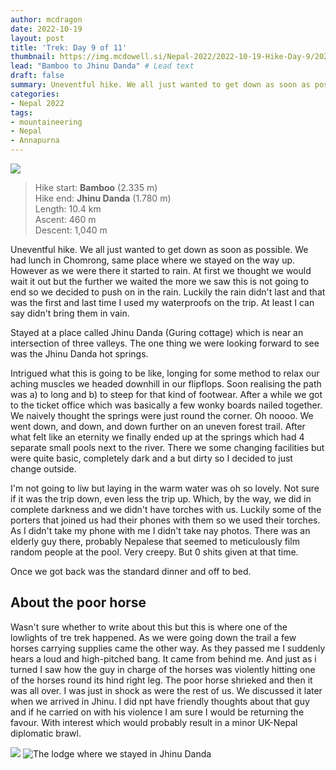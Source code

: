 ```yaml
---
author: mcdragon
date: 2022-10-19
layout: post
title: 'Trek: Day 9 of 11'
thumbnail: https://img.mcdowell.si/Nepal-2022/2022-10-19-Hike-Day-9/2022-10-19-Hike-Day-9_680x680.jpg
lead: "Bamboo to Jhinu Danda" # Lead text
draft: false
summary: Uneventful hike. We all just wanted to get down as soon as possible. Stayed at a place called Jhinu Danda which is near an intersection of three valleys. The one thing we were looking forward to see was the Jhinu Danda hot springs. 
categories:
- Nepal 2022
tags:
- mountaineering
- Nepal
- Annapurna
---
```

![](https://img.mcdowell.si/Nepal-2022/2022-10-19-Hike-Day-9/trek-day-9-1.jpg "")

>Hike start: **Bamboo** (2.335 m)  
>Hike end: **Jhinu Danda** (1.780 m)  
>Length: 10.4 km  
>Ascent: 460 m  
>Descent: 1,040 m  

Uneventful hike. We all just wanted to get down as soon as possible. 
We had lunch in Chomrong, same place where we stayed on the way up. However as we were there it started to rain. At first we thought we would wait it out but the further we waited the more we saw this is not going to end so we decided to push on in the rain. Luckily the rain didn't last and that was the first and last time I used my waterproofs on the trip. At least I can say didn't bring them in vain. 

Stayed at a place called Jhinu Danda (Guring cottage) which is near an intersection of three valleys. 
The one thing we were looking forward to see was the Jhinu Danda hot springs. 

Intrigued what this is going to be like, longing for some method to relax our aching muscles we headed downhill in our flipflops. Soon realising the path was a) to long and b) to steep for that kind of footwear. After a while we got to the ticket office which was basically a few wonky boards nailed together. We naively thought the springs were just round the corner. Oh noooo. We went down, and down, and down further on an uneven forest trail. After what felt like an eternity we finally ended up at the springs which had 4 separate small pools next to the river. There we some changing facilities but were quite basic, completely dark and a but dirty so I decided to just change outside. 

I'm not going to liw but laying in the warm water was oh so lovely. Not sure if it was the trip down, even less the trip up. Which, by the way, we did in complete darkness and we didn't have torches with us. Luckily some of the porters that joined us had their phones with them so we used their torches.
As I didn't take my phone with me I didn't take nay photos. There was an elderly guy there, probably Nepalese that seemed to meticulously film random people at the pool. Very creepy. But 0 shits given at that time.

Once we got back was the standard dinner and off to bed. 

## About the poor horse
Wasn't sure whether to write about this but this is where one of the lowlights of tre trek happened. As we were going down the trail a few horses carrying supplies came the other way. As they passed me I suddenly hears a loud and high-pitched bang. It came from behind me. And just as i turned I saw how the guy in charge of the horses was violently hitting one of the horses round its hind right leg. The poor horse shrieked and then it was all over.
I was just in shock as were the rest of us. We discussed it later when we arrived in Jhinu. I did npt have friendly thoughts about that guy and if he carried on with his violence I am sure I would be returning the favour. With interest which would probably result in a minor UK-Nepal diplomatic brawl.

![](https://img.mcdowell.si/Nepal-2022/2022-10-19-Hike-Day-9/trek-day-9-2.jpg "")
![](https://img.mcdowell.si/Nepal-2022/2022-10-19-Hike-Day-9/trek-day-9-3.jpg "The lodge where we stayed in Jhinu Danda")

